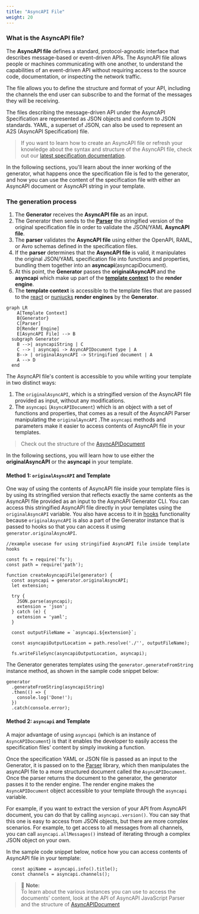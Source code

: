 ```yaml
---
title: "AsyncAPI File"
weight: 20
---
```


### What is the AsyncAPI file?
The **AsyncAPI file** defines a standard, protocol-agnostic interface that describes message-based or event-driven APIs. The AsyncAPI file allows people or machines communicating with one another, to understand the capabilities of an event-driven API without requiring access to the source code, documentation, or inspecting the network traffic.

The file allows you to define the structure and format of your API, including the channels the end user can subscribe to and the format of the messages they will be receiving. 

The files describing the message-driven API under the AsyncAPI Specification are represented as JSON objects and conform to JSON standards. YAML, a superset of JSON, can also be used to represent an A2S (AsyncAPI Specification) file.

> If you want to learn how to create an AsyncAPI file or refresh your knowledge about the syntax and structure of the AsyncAPI file, check out our [latest specification documentation](https://www.asyncapi.com/docs/reference/specification/latest).

In the following sections, you'll learn about the inner working of the generator, what happens once the specification file is fed to the generator, and how you can use the content of the specification file with either an AsyncAPI document or AsyncAPI string in your template.

### The generation process
1. The **Generator** receives the **AsyncAPI file** as an input. 
2. The Generator then sends to the **[Parser](parser.md)** the stringified version of the original specification file in order to validate the JSON/YAML **AsyncAPI file**.
3. The **parser** validates the **AsyncAPI file** using either the OpenAPI, RAML, or Avro schemas defined in the specification files. 
4. If the **parser** determines that the **AsyncAPI file** is valid, it manipulates the original JSON/YAML specification file into functions and properties, bundling them together into an **asyncapi**(asyncapiDocument). 
5. At this point, the **Generator** passes the **originalAsyncAPI** and the **asyncapi** which make up part of the **[template context](asyncapi-context.md)** to the **render engine**. 
6. The **template context** is accessible to the template files that are passed to the [react](react-render-engine.md) or [nunjucks](nunjucks-render-engine.md) **render engines** by the **Generator**.
   
``` mermaid
graph LR
    A[Template Context]
    B{Generator}
    C[Parser]
    D[Render Engine]
    E[AsyncAPI File] --> B
  subgraph Generator
    B -->| asyncapiString | C
    C --> | asyncapi -> AsyncAPIDocument type | A
    B--> | originalAsyncAPI -> Stringified document | A
    A --> D
  end
  ```
The AsyncAPI file's content is accessible to you while writing your template in two distinct ways:
1. The `originalAsyncAPI`, which is a stringified version of the AsyncAPI file provided as input, without any modifications.
2. The `asyncapi` (`AsyncAPIDocument`) which is an object with a set of functions and properties, that comes as a result of the AsyncAPI Parser manipulating the `originalAyncAPI` .The `asyncapi` methods and parameters make it easier to access contents of AsyncAPI file in your templates.

> Check out the structure of the [AsyncAPIDocument](https://github.com/asyncapi/parser-js/blob/master/API.md#module_@asyncapi/parser+AsyncAPIDocument)

In the following sections, you will learn how to use either the **originalAsyncAPI** or the **asyncapi** in your template.

#### Method 1: `originalAsyncAPI` and Template 
One way of using the contents of AsyncAPI file inside your template files is by using its stringified version that reflects exactly the same contents as the AsyncAPI file provided as an input to the AsyncAPI Generator CLI. You can access this stringified AsyncAPI file directly in your templates using the `originalAsyncAPI` variable. You also have access to it in [hooks](hooks.md) functionality because `originalAsyncAPI` is also a part of the Generator instance that is passed to hooks so that you can access it usimg `generator.originalAsyncAPI`.

```
//example usecase for using stringified AsyncAPI file inside template hooks

const fs = require('fs');
const path = require('path');

function createAsyncapiFile(generator) {
  const asyncapi = generator.originalAsyncAPI;
  let extension;
  
  try {
    JSON.parse(asyncapi);
    extension = 'json';
  } catch (e) {
    extension = 'yaml';
  }

  const outputFileName = `asyncapi.${extension}`;

  const asyncapiOutputLocation = path.resolve('./'', outputFileName);

  fs.writeFileSync(asyncapiOutputLocation, asyncapi);
```

The Generator generates templates using the `generator.generateFromString` instance method, as shown in the sample code snippet below:

```
generator
  .generateFromString(asyncapiString)
  .then(() => {
    console.log('Done!');
  })
  .catch(console.error);
  ```

#### Method 2: `asyncapi` and Template
A major advantage of using `asyncapi` (which is an instance of `AsyncAPIDocument`) is that it enables the developer to easily access the specification files' content by simply invoking a function. 

Once the specification YAML or JSON file is passed as an input to the Generator, it is passed on to the [Parser](parser.md) library, which then manipulates the asyncAPI file to a more structured document called the `AsyncAPIDocument`. Once the parser returns the document to the generator, the generator passes it to the render engine. The render engine makes the `AsyncAPIDocument` object accessible to your template through the `asyncapi` variable.

For example, if you want to extract the version of your API from AsyncAPI document, you can do that by calling `asyncapi.version()`. You can say that this one is easy to access from JSON objects, but there are more complex scenarios. For example, to get access to all messages from all channels, you can call `asyncapi.allMessages()` instead of iterating through a complex JSON object on your own.

In the sample code snippet below, notice how you can access contents of AsyncAPI file in your template:

```
  const apiName = asyncapi.info().title();
  const channels = asyncapi.channels();
```
> :memo: **Note:**  
> To learn about the various instances you can use to access the documents' content, look at the API of AsyncAPI JavaScript Parser and the structure of [AsyncAPIDocument](https://github.com/asyncapi/parser-js/blob/master/API.md#module_@asyncapi/parser+AsyncAPIDocument) 
> 
